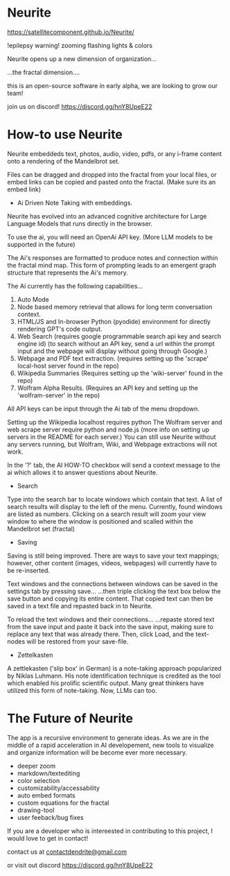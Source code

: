 # Neurite

https://satellitecomponent.github.io/Neurite/

!epilepsy warning! zooming flashing lights & colors 


Neurite opens up a new dimension of organization... 


...the fractal dimension....


this is an open-source software in early alpha, we are looking to grow our team!

join us on discord!
https://discord.gg/hnY8UpeE22

# How-to use Neurite

Neurite embeddeds text, photos, audio, video, pdfs, or any i-frame content onto a rendering of the Mandelbrot set.

Files can be dragged and dropped into the fractal from your local files, or embed links can be copied and pasted onto the fractal. (Make sure its an embed link)

- Ai Driven Note Taking with embeddings.

Neurite has evolved into an advanced cognitive architecture for Large Language Models that runs directly in the browser.

To use the ai, you will need an OpenAi API key. (More LLM models to be supported in the future)

The Ai's responses are formatted to produce notes and connection within the fractal mind map.
This form of prompting leads to an emergent graph structure that represents the Ai's memory.

The Ai currently has the following capabilities... 

1. Auto Mode
2. Node based memory retrieval that allows for long term conversation context.
3. HTML/JS and In-browser Python (pyodide) environment for directly rendering GPT's code output.
4. Web Search (requires google programmable search api key and search engine id)
(to search without an API key, send a url within the prompt input and the webpage will display without going through Google.)
5. Webpage and PDF text extraction. (requires setting up the 'scrape' local-host server found in the repo)
6. Wikipedia Summaries (Requires setting up the 'wiki-server' found in the repo)
7. Wolfram Alpha Results. (Requires an API key and setting up the 'wolfram-server' in the repo)

All API keys can be input through the Ai tab of the menu dropdown.

Setting up the Wikipedia localhost requires python
The Wolfram server and web scrape server require python and node.js
(more info on setting up servers in the README for each server.)
You can still use Neurite without any servers running, but Wolfram, Wiki, and Webpage extractions will not work.

In the '?' tab, the AI HOW-TO checkbox will send a context message to the ai which allows it to answer questions about Neurite.

- Search

Type into the search bar to locate windows which contain that text.
A list of search results will display to the left of the menu. Currently, found windows are listed as numbers.
Clicking on a search result will zoom your view window to where the window is positioned and scalled within the Mandelbrot set (fractal)

- Saving 

Saving is still being improved. There are ways to save your text mappings; however, other content (images, videos, webpages) will currently have to be re-inserted.

Text windows and the connections between windows can be saved in the settings tab by pressing save...
...then triple clicking the text box below the save button and copying its entire content.
That copied text can then be saved in a text file and repasted back in to Neurite.

To reload the text windows and their connections...
...repaste stored text from the save input and paste it back into the save input, making sure to replace any text that was already there. Then, click Load, and the text-nodes will be restored from your save-file.

- Zettelkasten

A zettlekasten ('slip box' in German) is a note-taking approach popularized by Niklas Luhmann. His note identification technique is credited as the tool which enabled his prolific scientific output. 
Many great thinkers have utilized this form of note-taking. Now, LLMs can too. 

# The Future of Neurite


The app is a recursive environment to generate ideas. As we are in the middle of a rapid acceleration in AI developement, new tools to visualize and organize information will be become ever more necessary.

- deeper zoom
- markdown/textediting
- color selection
- customizability/accessability
- auto embed formats
- custom equations for the fractal
- drawing-tool
- user feeback/bug fixes


If you are a developer who is intereested in contributing to this project, I would love to get in contact!

contact us at
contactdendrite@gmail.com

or visit out discord
https://discord.gg/hnY8UpeE22
